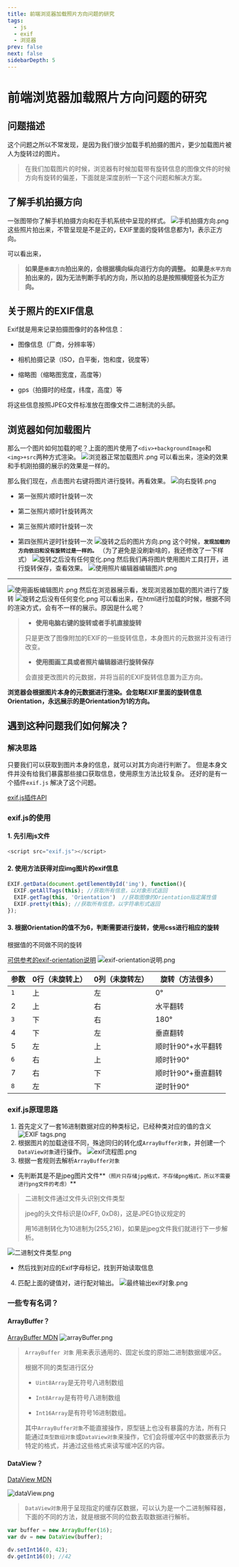 ```yaml
---
title: 前端浏览器加载照片方向问题的研究
tags: 
  - js
  - exif
  - 浏览器
prev: false
next: false
sidebarDepth: 5
---
```

# 前端浏览器加载照片方向问题的研究

## 问题描述

这个问题之所以不常发现，是因为我们很少加载手机拍摄的图片，更少加载图片被人为旋转过的图片。

> 在我们加载图片的时候，浏览器有时候加载带有旋转信息的图像文件的时候方向有旋转的偏差，下面就是深度剖析一下这个问题和解决方案。

## 了解手机拍摄方向

一张图带你了解手机拍摄方向和在手机系统中呈现的样式。
![手机拍摄方向.png](https://user-gold-cdn.xitu.io/2019/7/9/16bd63c5d053202e?w=1227&h=744&f=png&s=667860)
  这些照片拍出来，不管呈现是不是正的，EXIF里面的旋转信息都为1，表示正方向。

可以看出来，

> **如果是`垂直方向`拍出来的，会根据横向纵向进行方向的调整。**
 **如果是`水平方向`拍出来的，因为无法判断手机的方向，所以拍的总是按照横短竖长为正方向。**

## 关于照片的EXIF信息

Exif就是用来记录拍摄图像时的各种信息：

*   图像信息（厂商，分辨率等）

*   相机拍摄记录（ISO，白平衡，饱和度，锐度等）

*   缩略图（缩略图宽度，高度等）

*   gps（拍摄时的经度，纬度，高度）等

将这些信息按照JPEG文件标准放在图像文件二进制流的头部。

## 浏览器如何加载图片

那么一个图片如何加载的呢？上面的图片使用了`<div>+backgroundImage`和`<img>+src`两种方式渲染。
![浏览器正常加载图片.png](https://user-gold-cdn.xitu.io/2019/7/9/16bd63c5d070c35a?w=1240&h=663&f=png&s=454737)
可以看出来，渲染的效果和手机刚拍摄的展示的效果是一样的。

那么我们现在，点击图片右键将图片进行旋转。再看效果。
![向右旋转.png](https://user-gold-cdn.xitu.io/2019/7/9/16bd63c5d0a5c7a4?w=282&h=240&f=png&s=3197)
*   第一张照片顺时针旋转一次

*   第二张照片顺时针旋转两次

*   第三张照片顺时针旋转一次

*   第四张照片逆时针旋转一次
![旋转之后的图片方向.png](https://user-gold-cdn.xitu.io/2019/7/9/16bd63c5d0b04a36?w=481&h=136&f=png&s=48549)
这个时候，**`发现加载的方向依旧和没有旋转过是一样的。`** （为了避免是没刷新啥的，我还修改了一下样式）
![旋转之后没有任何变化.png](https://user-gold-cdn.xitu.io/2019/7/9/16bd63c5d0f807b8?w=1240&h=614&f=png&s=402990)
然后我们再将图片使用图片工具打开，进行旋转保存，查看效果。
![使用照片编辑器编辑图片.png](https://user-gold-cdn.xitu.io/2019/7/9/16bd63c5d1ac06c2?w=586&h=962&f=png&s=349582)
* * *
![使用画板编辑图片.png](https://user-gold-cdn.xitu.io/2019/7/9/16bd63c5f57b3ff7?w=732&h=1269&f=png&s=324990)
然后在浏览器展示看，发现浏览器加载的图片进行了旋转
![旋转之后没有任何变化.png](https://user-gold-cdn.xitu.io/2019/7/9/16bd63c5ebd709bd?w=1240&h=614&f=png&s=402990)
可以看出来，在html进行加载的时候，根据不同的渲染方式，会有不一样的展示。原因是什么呢？

> *   **使用电脑右键的旋转或者手机直接旋转**
>     
>     
> 
> 只是更改了图像附加的EXIF的一些旋转信息，本身图片的元数据并没有进行改变。
> 
> *   **使用图画工具或者照片编辑器进行旋转保存**
>     
>     
> 
> 会直接更改图片的元数据，并将当前的EXIF旋转信息置为正方向。

**浏览器会根据图片本身的元数据进行渲染。会忽略EXIF里面的旋转信息Orientation，永远展示的是Orientation为1的方向。**

## 遇到这种问题我们如何解决？

### 解决思路

只要我们可以获取到图片本身的信息，就可以对其方向进行判断了。  但是本身文件并没有给我们暴露那些接口获取信息，使用原生方法比较复杂。  还好的是有一个插件`exif.js` 解决了这个问题。

[exif.js插件API](http://code.ciaoca.com/javascript/exif-js/)

### exif.js的使用

#### 1\. 先引用js文件
```js
<script src="exif.js"></script>
```
#### 2\. 使用方法获得对应img图片的exif信息
```js
EXIF.getData(document.getElementById('img'), function(){
  EXIF.getAllTags(this); //获取所有信息，以对象形式返回
  EXIF.getTag(this, 'Orientation')	//获取图像的Orientation指定属性值
  EXIF.pretty(this); //获取所有信息，以字符串形式返回
});
```
#### 3\. 根据Orientation的值不为6，判断需要进行旋转，使用css进行相应的旋转

根据值的不同做不同的旋转

[可供参考的exif-orientation说明](https://www.impulseadventure.com/photo/exif-orientation.html)
![exif-orientation说明.png](https://user-gold-cdn.xitu.io/2019/7/9/16bd63c5f88ad59b?w=516&h=249&f=png&s=9358)

| 参数 | 0行（未旋转上） | 0列（未旋转左） | 旋转（方法很多） |
| --- | --- | --- | --- |
| `1` | 上 | 左 | 0° |
| 2 | 上 | 右 | 水平翻转 |
| `3` | 下 | 右 | 180° |
| 4 | 下 | 左 | 垂直翻转 |
| 5 | 左 | 上 | 顺时针90°+水平翻转 |
| `6` | 右 | 上 | 顺时针90° |
| 7 | 右 | 下 | 顺时针90°+垂直翻转 |
| `8` | 左 | 下 | 逆时针90° |

### exif.js原理思路

1.  首先定义了一套16进制数据对应的种类标记，已经种类对应的值的含义
![EXIF tags.png](https://user-gold-cdn.xitu.io/2019/7/9/16bd63c5fa48d272?w=372&h=682&f=png&s=14265)
2.  根据图片的加载途径不同，殊途同归的转化成`ArrayBuffer对象`，并创建一个`DataView对象`进行操作。
![exif流程图.png](https://user-gold-cdn.xitu.io/2019/7/9/16bd63c60a455119?w=540&h=346&f=png&s=13641)
3.  根据一套规则去解析`ArrayBuffer对象`

*   先判断其是不是jpeg图片文件**`（照片只存储jpg格式，不存储png格式，所以不需要进行png文件的考虑）`**

> 二进制文件通过文件头识别文件类型
> 
> jpeg的头文件标识是(0xFF, 0xD8)，这是JPEG协议规定的
> 
> 用16进制转化为10进制为(255,216)，如果是jpeg文件我们就进行下一步解析。

![二进制文件类型.png](https://user-gold-cdn.xitu.io/2019/7/9/16bd63c6067def8d?w=744&h=452&f=png&s=27455)
*   然后找到对应的Exif字母标记，找到开始读取信息

4.  匹配上面的键值对，进行配对输出。
![最终输出exif对象.png](https://user-gold-cdn.xitu.io/2019/7/9/16bd63c616f30c84?w=413&h=159&f=png&s=4084)
### 一些专有名词？

#### ArrayBuffer？

[ArrayBuffer MDN](https://developer.mozilla.org/zh-CN/docs/Web/JavaScript/Reference/Global_Objects/ArrayBuffer)
![arrayBuffer.png](https://user-gold-cdn.xitu.io/2019/7/9/16bd63c61bac2aed?w=712&h=214&f=png&s=8694)

> `ArrayBuffer 对象` 用来表示通用的、固定长度的原始二进制数据缓冲区。
> 
> 根据不同的类型进行区分
> 
> *   `Uint8Array`是无符号八进制数组
>     
>     
> *   `Int8Array`是有符号八进制数组
>     
>     
> *   `Int16Array`是有符号16进制数组。
>     
>     
> 
> 其中`ArrayBuffer对象`不能直接操作，原型链上也没有暴露的方法，所有只能通过`类型数组对象`或`DataView对象`来操作，它们会将缓冲区中的数据表示为特定的格式，并通过这些格式来读写缓冲区的内容。

#### DataView？

[DataView MDN](https://developer.mozilla.org/zh-CN/docs/Web/JavaScript/Reference/Global_Objects/DataView)

![dataView.png](https://user-gold-cdn.xitu.io/2019/7/9/16bd63c61c5e18d3?w=706&h=628&f=png&s=18117)

> `DataView对象`用于呈现指定的缓存区数据，可以认为是一个二进制解释器，下面的不同的方法，就是根据不同的位数去取数据进行解析。
```js
var buffer = new ArrayBuffer(16);
var dv = new DataView(buffer);

dv.setInt16(0, 42);
dv.getInt16(0); //42
```

